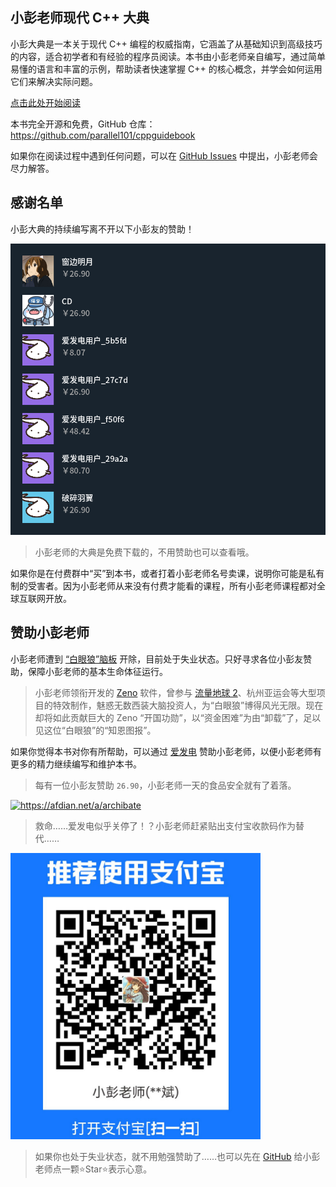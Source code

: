 ## 小彭老师现代 C++ 大典

小彭大典是一本关于现代 C++ 编程的权威指南，它涵盖了从基础知识到高级技巧的内容，适合初学者和有经验的程序员阅读。本书由小彭老师亲自编写，通过简单易懂的语言和丰富的示例，帮助读者快速掌握 C++ 的核心概念，并学会如何运用它们来解决实际问题。

[点击此处开始阅读](start.md)

本书完全开源和免费，GitHub 仓库：https://github.com/parallel101/cppguidebook

如果你在阅读过程中遇到任何问题，可以在 [GitHub Issues](https://github.com/parallel101/cppguidebook/issues) 中提出，小彭老师会尽力解答。

## 感谢名单

小彭大典的持续编写离不开以下小彭友的赞助！

[![Thanks list](docs/img/thanks.png)](https://afdian.net/a/archibate)

> 小彭老师的大典是免费下载的，不用赞助也可以查看哦。

如果你是在付费群中“买”到本书，或者打着小彭老师名号卖课，说明你可能是私有制的受害者。因为小彭老师从来没有付费才能看的课程，所有小彭老师课程都对全球互联网开放。

## 赞助小彭老师

小彭老师遭到 [“白眼狼”脑板](https://zjnews.zjol.com.cn/zjnews/hznews/201612/t20161202_2143682.shtml) 开除，目前处于失业状态。只好寻求各位小彭友赞助，保障小彭老师的基本生命体征运行。

> 小彭老师领衔开发的 [Zeno](https://github.com/zenustech/zeno) 软件，曾参与 [流量地球 2](https://t.cj.sina.com.cn/articles/view/1738690784/v67a250e0019013tli)、杭州亚运会等大型项目的特效制作，魅惑无数西装大脑投资人，为“白眼狼”博得风光无限。现在却将如此贡献巨大的 Zeno “开国功勋”，以“资金困难”为由“卸载”了，足以见这位“白眼狼”的“知恩图报”。

如果你觉得本书对你有所帮助，可以通过 [爱发电](https://afdian.net/a/archibate) 赞助小彭老师，以便小彭老师有更多的精力继续编写和维护本书。

> 每有一位小彭友赞助 `26.90`，小彭老师一天的食品安全就有了着落。

<a href="https://afdian.net/a/archibate"><img src="https://142857.red/afdian-qrcode.jpg?y" alt="https://afdian.net/a/archibate" width="400px"/></a>

> 救命……爱发电似乎关停了！？小彭老师赶紧贴出支付宝收款码作为替代……

<img src="img/zfb-qrcode.jpg" alt="img/zfb-qrcode.jpg" width="400px"/>

> 如果你也处于失业状态，就不用勉强赞助了……也可以先在 [GitHub](https://github.com/parallel101/cppguidebook) 给小彭老师点一颗⭐Star⭐表示心意。
